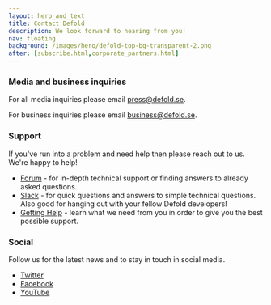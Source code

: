 ```yaml
---
layout: hero_and_text
title: Contact Defold
description: We look forward to hearing from you!
nav: floating
background: /images/hero/defold-top-bg-transparent-2.png
after: [subscribe.html,corporate_partners.html]
---
```


### Media and business inquiries

For all media inquiries please email [press@defold.se](mailto:press@defold.se).

For business inquiries please email [business@defold.se](mailto:business@defold.se).


### Support

If you've run into a problem and need help then please reach out to us. We're happy to help!

* [Forum](https://forum.defold.com) - for in-depth technical support or finding answers to already asked questions.
* [Slack](https://www.defold.com/slack) - for quick questions and answers to simple technical questions. Also good for hanging out with your fellow Defold developers!
* [Getting Help](/manuals/getting-help/) - learn what we need from you in order to give you the best possible support.


### Social

Follow us for the latest news and to stay in touch in social media.

* [Twitter](https://twitter.com/defold)
* [Facebook](https://www.facebook.com/Defold)
* [YouTube](https://www.youtube.com/user/defoldvideos)
